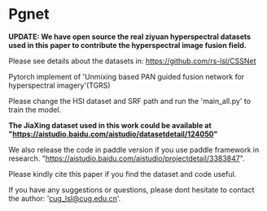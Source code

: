 # Pgnet
**UPDATE: We have open source the real ziyuan hyperspectral datasets used in this paper to contribute the hyperspectral image fusion field.**

Please see details about the datasets in: https://github.com/rs-lsl/CSSNet

Pytorch implement of 'Unmixing based PAN guided fusion network for hyperspectral imagery'(TGRS)

Please change the HSI dataset and SRF path and run the 'main_all.py' to train the model.

**The JiaXing dataset used in this work could be available at "https://aistudio.baidu.com/aistudio/datasetdetail/124050"**

We also release the code in paddle version if you use paddle framework in research. "https://aistudio.baidu.com/aistudio/projectdetail/3383847". 

Please kindly cite this paper if you find the dataset and code useful. 

If you have any suggestions or questions, please dont hesitate to contact the author: 'cug_lsl@cug.edu.cn'.

